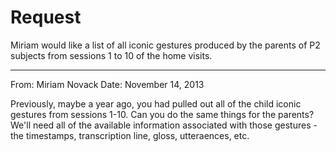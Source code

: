 # Request

Miriam would like a list of all iconic gestures produced by the parents of P2 subjects from sessions 1 to 10 of the home visits.

---

From: Miriam Novack
Date: November 14, 2013

Previously, maybe a year ago, you had pulled out all of the child iconic gestures from sessions 1-10. Can you do the same things for the parents? We'll need all of the available information associated with those gestures - the timestamps, transcription line, gloss, utteraences, etc. 
